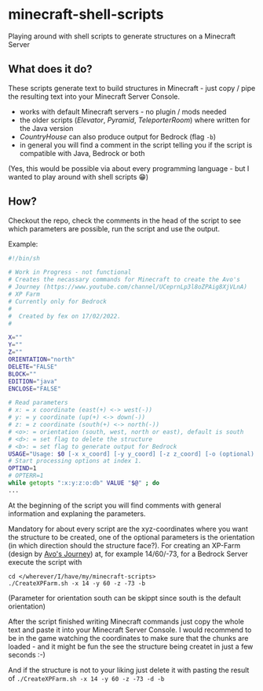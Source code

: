 # minecraft-shell-scripts
Playing around with shell scripts to generate structures on a Minecraft Server

## What does it do?
These scripts generate text to build structures in Minecraft - just copy / pipe the resulting text into your Minecraft Server Console.
 * works with default Minecraft servers - no plugin / mods needed
 * the older scripts (*Elevator*, *Pyramid*, *TeleporterRoom*) where written for the Java version
 * *CountryHouse* can also produce output for Bedrock (flag `-b`)
 * in general you will find a comment in the script telling you if the script is compatible with Java, Bedrock or both

(Yes, this would be possible via about every programming language - but I wanted to play around with shell scripts :grin:)

## How?
Checkout the repo, check the comments in the head of the script to see which parameters are possible, run the script and use the output.

Example:
```sh
#!/bin/sh

# Work in Progress - not functional
# Creates the necassary commands for Minecraft to create the Avo's
# Journey (https://www.youtube.com/channel/UCeprnLp3l8oZPAig8XjVLnA)
# XP Farm
# Currently only for Bedrock
#
#  Created by fex on 17/02/2022.
#

X=""
Y=""
Z=""
ORIENTATION="north"
DELETE="FALSE"
BLOCK=""
EDITION="java"
ENCLOSE="FALSE"

# Read parameters
# x: = x coordinate (east(+) <-> west(-))
# y: = y coordinate (up(+) <-> down(-))
# z: = z coordinate (south(+) <-> north(-))
# <o>: = orientation (south, west, north or east), default is south
# <d>: = set flag to delete the structure
# <b>: = set flag to generate output for Bedrock
USAGE="Usage: $0 [-x x_coord] [-y y_coord] [-z z_coord] [-o (optional) orientation] [-d (optional) to delete the structure] [-b (optional) set for Bedrock Edition]"
# Start processing options at index 1.
OPTIND=1
# OPTERR=1
while getopts ":x:y:z:o:db" VALUE "$@" ; do
...

```
At the beginning of the script you will find comments with general information and explaning the parameters.

Mandatory for about every script are the xyz-coordinates where you want the structure to be created, one of the optional parameters is the orientation (in which direction should the structure face?). For creating an XP-Farm (design by [Avo's Journey](https://www.youtube.com/channel/UCeprnLp3l8oZPAig8XjVLnA)) at, for example 14/60/-73, for a Bedrock Server execute the script with 
```
cd </wherever/I/have/my/minecraft-scripts>
./CreateXPFarm.sh -x 14 -y 60 -z -73 -b
```
(Parameter for orientation south can be skippt since south is the default orientation)

After the script finished writing Minecraft commands just copy the whole text and paste it into your Minecraft Server Console. I would recommend to be in the game watching the coordinates to make sure that the chunks are loaded - and it might be fun the see the structure being createt in just a few seconds :-)

And if the structure is not to your liking just delete it with pasting the result of `./CreateXPFarm.sh -x 14 -y 60 -z -73 -d -b`
